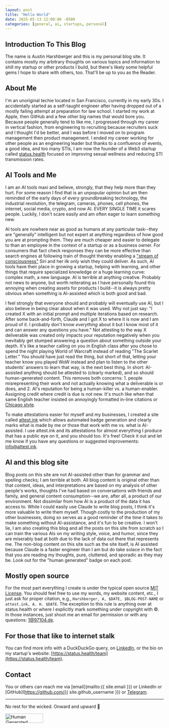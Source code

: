 ```yaml
---
layout: post
title: "Hello World"
date: 2025-05-13 12:00:00 -0500
categories: [general, ai, startups, personal]
---
```


## Introduction To This Blog

The name is Austin Harshberger and this is my personal blog site. It contains mostly my arbitrary thoughts on various topics and information to shill my startup or other products I build, but there's likely some helpful gems I hope to share with others, too. That'll be up to you as the Reader.

## About Me

I'm an unoriginal techie located in San Francisco, currently in my early 30s. I accidentally started as a self-taught engineer after having dropped out of a mostly failing attempt at preparation for law school. I started my work at Apple, then GitHub and a few other big names that would bore you. Because people generally tend to like me, I progressed through my career in vertical fashion, from engineering to recruiting because recruiters suck and I thought I'd be better, and I was before I moved on to program management then product management. I ended my career working for other people as an engineering leader but thanks to a confluence of events, a good idea, and too many STIs, I am now the founder of a Web3 startup called [status.health](https://status.health) focused on improving sexual wellness and reducing STI transmission rates.

## AI Tools and Me

I am an AI tools maxi and believe, strongly, that they help more than they hurt. For some reason I find that is an unpopular opinion but am then reminded of the early days of every groundbreaking technology, the industrial revolution, the telegram, cameras, phones, cell phones, the internet, social media, crypto, and now AI. EVERY SINGLE TIME it scares people. Luckily, I don't scare easily and am often eager to learn something new.

AI tools are nowhere near as good as humans at any particular task--they are "generally" intelligent but not expert at anything regardless of how good you are at prompting them. They are much cheaper and easier to delegate to than an employee in the context of a startup or as a business owner. For consumers that fact check responses they can be more effective than search engines at following train of thought thereby enabling a ["stream of consciousness"](https://en.wikipedia.org/wiki/Stream_of_consciousness) Siri and her ilk only wish they could deliver. As such, AI tools have their place in growing a startup, helping with learning, and other things that require specialized knowledge or a huge learning curve: complex math, a new language. AI is terrible at anything creative. Probably not news to anyone, but worth reiterating as I have personally found this annoying when creating assets for products I build--it is always pretty obvious when something is AI-assisted which is both good and bad.

I feel strongly that everyone should and probably will eventually use AI, but I also believe in being clear about when it was used. Why not just say: "I created X with an initial prompt and multiple iterations based on research. After some back-and-forth, Claude and I got X to where it is now and I am proud of it. I probably don't know *everything* about it but I know most of it and can answer any questions you have." Not attesting to the way X deliverable was created only impacts your reputation negatively when you inevitably get stumped answering a question about something outside your depth. It's like a teacher calling on you in English class after you chose to spend the night playing World of Warcraft instead of reading "The Scarlet Letter." You should have just read the thing, but short of that, letting your teacher know you played WoW instead and plan to listen to the other students' answers to learn that way, is the next best thing. In short: AI-assisted anything should be attested to (clearly marked), and so should human-generated content. This removes both concerns: 1. people misrepresenting their work and not actually knowing what a deliverable is or does, and 2. AI's reputation for being a human-killer vs. a human-enabler. Assigning credit where credit is due is not new. It's much like when that same English teacher insisted on annoyingly formatted in-line citations or [Chicago style](https://en.wikipedia.org/wiki/The_Chicago_Manual_of_Style).

To make attestations easier for myself and my businesses, I created a site called [attest.ink](https://attest.ink) which allows automated badge generation and clearly marks what is made by me or those that work with me vs. what is AI-assisted. I use attest.ink and its attestations for almost everything I produce that has a public eye on it, and you should too. It's free! Check it out and let me know if you have any questions or suggested improvements: [info@attest.ink](mailto:info@attest.ink).

## AI and this blog site

Blog posts on this site are not AI-assisted other than for grammar and spelling checks; I am terrible at both. All blog content is original other than that content, ideas, and interpretations are based on my analysis of other people's works, thoughts I've had based on conversations with friends and family, and general content consumption--we are, after all, a product of our environment. Not dissimilar from how AI is a product of the data it has access to. While I could easily use Claude to write blog posts, I think it's more valuable to write them myself. Though costly to the production of my other businesses, doing so serves as a good reminder of the time it takes to make something without AI-assistance, and it's fun to be creative. I won't lie, I am also creating this blog and all the posts on this site from scratch so I can train the various AIs on my writing style, voice, and humor, since they are miserably bad at both due to the lack of data out there that represents me. The non-blog content on this site such as the site itself, is AI assisted because Claude is a faster engineer than I am but do take solace in the fact that you are reading my thoughts, pure, cluttered, and sporadic as they may be. Look out for the "human generated" badge on each post.

## Mostly open source

For the most part everything I create is under the typical open source [MIT License](https://opensource.org/licenses/MIT). You should feel free to use my words, my website content, etc., I just ask for proper citation, e.g., `Harshberger, A, $DATE, $BLOG-POST-NAME` or `attest.ink, A. H. $DATE`. The exception to this rule is anything over at status.health or where I explicitly mark something under copyright with ©. In those instances, just shoot me an email for permission or with any questions: [1@97104.de](mailto:1@97104.de).

## For those that like to internet stalk

You can find more info with a DuckDuckGo query, on [LinkedIn](https://www.linkedin.com/in/aharshbe/), or the bio on my startup's website: [https://status.health/team](https://status.health/team).

## Contact

You or others can reach me via [email](mailto:{{ site.email }}) or LinkedIn or [GitHub](https://github.com/{{ site.github_username }}) or [Telegram](https://t.me/antimoloch007).

---

No rest for the wicked. Onward and upward 🚀

<!-- Add this to your blog HTML -->
<a href="https://attest.ink" target="_blank" rel="noopener">
  <img src="https://attest.ink/assets/badges/human-generated.svg" alt="Human Generated" width="120" height="30">
</a>
